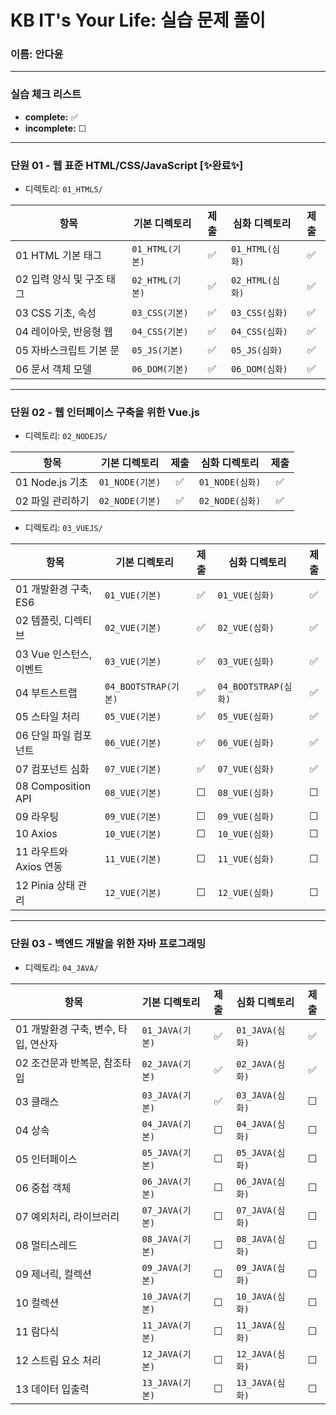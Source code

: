# KB IT's Your Life: 실습 문제 풀이

### 이름: 안다윤

---

### 실습 체크 리스트

- **complete:** ✅
- **incomplete:** ☐

---

### 단원 01 - 웹 표준 HTML/CSS/JavaScript [✨완료✨]

- 디렉토리: `01_HTML5/`

| 항목                      | 기본 디렉토리   | 제출 | 심화 디렉토리   | 제출 |
| ------------------------- | --------------- | :--: | --------------- | :--: |
| 01 HTML 기본 태그         | `01_HTML(기본)` |  ✅  | `01_HTML(심화)` |  ✅  |
| 02 입력 양식 및 구조 태그 | `02_HTML(기본)` |  ✅  | `02_HTML(심화)` |  ✅  |
| 03 CSS 기초, 속성         | `03_CSS(기본)`  |  ✅  | `03_CSS(심화)`  |  ✅  |
| 04 레이아웃, 반응형 웹    | `04_CSS(기본)`  |  ✅  | `04_CSS(심화)`  |  ✅  |
| 05 자바스크립트 기본 문   | `05_JS(기본)`   |  ✅  | `05_JS(심화)`   |  ✅  |
| 06 문서 객체 모델         | `06_DOM(기본)`  |  ✅  | `06_DOM(심화)`  |  ✅  |

---

### 단원 02 - 웹 인터페이스 구축을 위한 Vue.js

- 디렉토리: `02_NODEJS/`

| 항목             | 기본 디렉토리   | 제출 | 심화 디렉토리   | 제출 |
| ---------------- | --------------- | :--: | --------------- | :--: |
| 01 Node.js 기초  | `01_NODE(기본)` |  ✅  | `01_NODE(심화)` |  ✅  |
| 02 파일 관리하기 | `02_NODE(기본)` |  ✅  | `02_NODE(심화)` |  ✅  |

- 디렉토리: `03_VUEJS/`

| 항목                    | 기본 디렉토리        | 제출 | 심화 디렉토리        | 제출 |
| ----------------------- | -------------------- | :--: | -------------------- | :--: |
| 01 개발환경 구축, ES6   | `01_VUE(기본)`       |  ✅  | `01_VUE(심화)`       |  ✅  |
| 02 템플릿, 디렉티브     | `02_VUE(기본)`       |  ✅  | `02_VUE(심화)`       |  ✅  |
| 03 Vue 인스턴스, 이벤트 | `03_VUE(기본)`       |  ✅  | `03_VUE(심화)`       |  ✅  |
| 04 부트스트랩           | `04_BOOTSTRAP(기본)` |  ✅  | `04_BOOTSTRAP(심화)` |  ✅  |
| 05 스타일 처리          | `05_VUE(기본)`       |  ✅  | `05_VUE(심화)`       |  ✅  |
| 06 단일 파일 컴포넌트   | `06_VUE(기본)`       |  ✅  | `06_VUE(심화)`       |  ✅  |
| 07 컴포넌트 심화        | `07_VUE(기본)`       |  ✅  | `07_VUE(심화)`       |  ✅  |
| 08 Composition API      | `08_VUE(기본)`       |  ☐   | `08_VUE(심화)`       |  ☐   |
| 09 라우팅               | `09_VUE(기본)`       |  ☐   | `09_VUE(심화)`       |  ☐   |
| 10 Axios                | `10_VUE(기본)`       |  ☐   | `10_VUE(심화)`       |  ☐   |
| 11 라우트와 Axios 연동  | `11_VUE(기본)`       |  ☐   | `11_VUE(심화)`       |  ☐   |
| 12 Pinia 상태 관리      | `12_VUE(기본)`       |  ☐   | `12_VUE(심화)`       |  ☐   |

---

### 단원 03 - 백엔드 개발을 위한 자바 프로그래밍

- 디렉토리: `04_JAVA/`

| 항목                                 | 기본 디렉토리   | 제출 | 심화 디렉토리   | 제출 |
| ------------------------------------ | --------------- | :--: | --------------- | :--: |
| 01 개발환경 구축, 변수, 타입, 연산자   | `01_JAVA(기본)` |  ✅  | `01_JAVA(심화)` |  ✅  |
| 02 조건문과 반복문, 참조타입           | `02_JAVA(기본)` |  ✅  | `02_JAVA(심화)` |  ✅  |
| 03 클래스                            | `03_JAVA(기본)` |  ✅  | `03_JAVA(심화)` |  ☐  |
| 04 상속                              | `04_JAVA(기본)` |  ☐   | `04_JAVA(심화)` |  ☐  |
| 05 인터페이스                        | `05_JAVA(기본)` |  ☐   | `05_JAVA(심화)` |  ☐  |
| 06 중첩 객체                         | `06_JAVA(기본)` |  ☐   | `06_JAVA(심화)` |  ☐  |
| 07 예외처리, 라이브러리               | `07_JAVA(기본)` |  ☐   | `07_JAVA(심화)` |  ☐  |
| 08 멀티스레드                        | `08_JAVA(기본)` |  ☐   | `08_JAVA(심화)` |  ☐  |
| 09 제너릭, 컬렉션                    | `09_JAVA(기본)` |  ☐   | `09_JAVA(심화)` |  ☐  |
| 10 컬렉션                            | `10_JAVA(기본)` |  ☐   | `10_JAVA(심화)` |  ☐  |
| 11 람다식                            | `11_JAVA(기본)` |  ☐   | `11_JAVA(심화)` |  ☐  |
| 12 스트림 요소 처리                   | `12_JAVA(기본)` |  ☐   | `12_JAVA(심화)` |  ☐  |
| 13 데이터 입출력                      | `13_JAVA(기본)` |  ☐   | `13_JAVA(심화)` |  ☐  |
